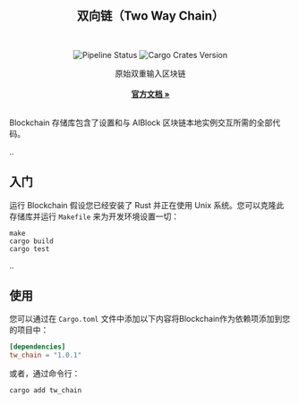 <div align="center">
  <!-- <a>
    <img src="https://github.com/AIBlockOfficial/Chain/blob/develop/assets/hero.svg" alt="Logo" style="width: 350px">
  </a> -->

  <h2 align="center">双向链（Two Way Chain）</h2> <div style="height:30px"></div>

  <div>
  <img src="https://img.shields.io/github/actions/workflow/status/AIBlockOfficial/Chain/rust.yml" alt="Pipeline Status" style="display:inline-block"/>
  <img src="https://img.shields.io/crates/v/tw_chain" alt="Cargo Crates Version" style="display:inline-block" />
  </div>

  <p align="center">
    原始双重输入区块链
    <br />
    <br />
    <a href="https://a-block.io"><strong>官方文档 »</strong></a>
    <br />
    <br />
  </p>
</div>

Blockchain 存储库包含了设置和与 AIBlock 区块链本地实例交互所需的全部代码。

..

## 入门

运行 Blockchain 假设您已经安装了 Rust 并正在使用 Unix 系统。您可以克隆此存储库并运行 `Makefile` 来为开发环境设置一切：

```
make
cargo build
cargo test
```

..

## 使用

您可以通过在 `Cargo.toml` 文件中添加以下内容将Blockchain作为依赖项添加到您的项目中：

```toml
[dependencies]
tw_chain = "1.0.1"
```

或者，通过命令行：

```
cargo add tw_chain
```


